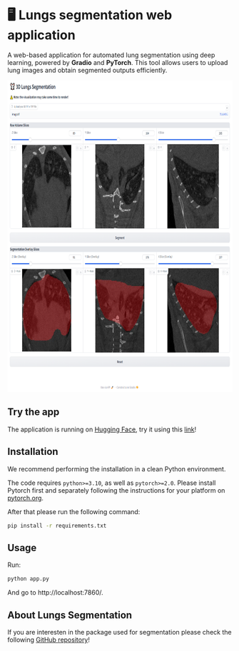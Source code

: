 # 🖥️ Lungs segmentation web application
A web-based application for automated lung segmentation using deep learning, powered by **Gradio** and **PyTorch**. This tool allows users to upload lung images and obtain segmented outputs efficiently.

<p align="center">
    <img src="images/app.png" height="700">
</p>

## Try the app
The application is running on [Hugging Face](https://huggingface.co/), try it using this [link](https://huggingface.co/spaces/qchapp/3d-lungs-segmentation)!

## Installation
We recommend performing the installation in a clean Python environment.

The code requires `python>=3.10`, as well as `pytorch>=2.0`. Please install Pytorch first and separately following the instructions for your platform on [pytorch.org](https://pytorch.org/get-started/locally/).

After that please run the following command:
```sh
pip install -r requirements.txt
```

## Usage
Run:
```sh
python app.py
```
And go to http://localhost:7860/.

## About Lungs Segmentation
If you are interesten in the package used for segmentation please check the following [GitHub repository](https://github.com/qchapp/lungs-segmentation)!
